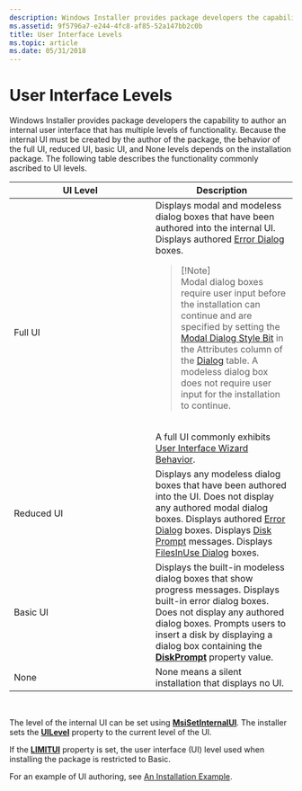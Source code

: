 ```yaml
---
description: Windows Installer provides package developers the capability to author an internal user interface that has multiple levels of functionality.
ms.assetid: 9f5796a7-e244-4fc8-af85-52a147bb2c0b
title: User Interface Levels
ms.topic: article
ms.date: 05/31/2018
---
```


# User Interface Levels

Windows Installer provides package developers the capability to author an internal user interface that has multiple levels of functionality. Because the internal UI must be created by the author of the package, the behavior of the full UI, reduced UI, basic UI, and None levels depends on the installation package. The following table describes the functionality commonly ascribed to UI levels.



<table>
<colgroup>
<col style="width: 50%" />
<col style="width: 50%" />
</colgroup>
<thead>
<tr class="header">
<th>UI Level</th>
<th>Description</th>
</tr>
</thead>
<tbody>
<tr class="odd">
<td>Full UI</td>
<td>Displays modal and modeless dialog boxes that have been authored into the internal UI. Displays authored <a href="error-dialog.md">Error Dialog</a> boxes.
<blockquote>
[!Note]<br />
Modal dialog boxes require user input before the installation can continue and are specified by setting the <a href="modal-dialog-style-bit.md">Modal Dialog Style Bit</a> in the Attributes column of the <a href="dialog-table.md">Dialog</a> table. A modeless dialog box does not require user input for the installation to continue.
</blockquote>
<br/> A full UI commonly exhibits <a href="user-interface-wizard-behavior.md">User Interface Wizard Behavior</a>.<br/></td>
</tr>
<tr class="even">
<td>Reduced UI</td>
<td>Displays any modeless dialog boxes that have been authored into the UI. Does not display any authored modal dialog boxes. Displays authored <a href="error-dialog.md">Error Dialog</a> boxes. Displays <a href="authoring-disk-prompt-messages.md">Disk Prompt</a> messages. Displays <a href="filesinuse-dialog.md">FilesInUse Dialog</a> boxes.</td>
</tr>
<tr class="odd">
<td>Basic UI</td>
<td>Displays the built-in modeless dialog boxes that show progress messages. Displays built-in error dialog boxes. Does not display any authored dialog boxes. Prompts users to insert a disk by displaying a dialog box containing the <a href="diskprompt.md"><strong>DiskPrompt</strong></a> property value.</td>
</tr>
<tr class="even">
<td>None</td>
<td>None means a silent installation that displays no UI.</td>
</tr>
</tbody>
</table>



 

The level of the internal UI can be set using [**MsiSetInternalUI**](/windows/desktop/api/Msi/nf-msi-msisetinternalui). The installer sets the [**UILevel**](uilevel.md) property to the current level of the UI.

If the [**LIMITUI**](limitui.md) property is set, the user interface (UI) level used when installing the package is restricted to Basic.

For an example of UI authoring, see [An Installation Example](an-installation-example.md).

 

 




